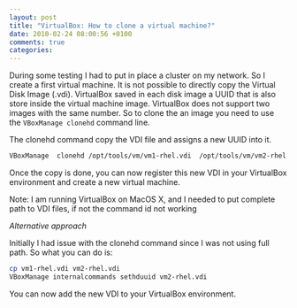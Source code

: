 ```yaml
---
layout: post
title: "VirtualBox: How to clone a virtual machine?"
date: 2010-02-24 08:00:56 +0100
comments: true
categories:
---
```

During some testing I had to put in place a cluster on my network. So I create a first virtual machine. It is not possible to directly copy the Virtual Disk Image (.vdi). VirtualBox saved in each disk image a UUID that is also store inside the virtual machine image. VirtualBox does not support two images with the same number. So to clone the an image you need to use the `VBoxManage clonehd` command line.

The clonehd command copy the VDI file and assigns a new UUID into it.

``` Bash
VBoxManage  clonehd /opt/tools/vm/vm1-rhel.vdi  /opt/tools/vm/vm2-rhel.vdi
```

Once the copy is done, you can now register this new VDI in your VirtualBox environment and create a new virtual machine.

Note: I am running VirtualBox on MacOS X, and I needed to put complete path to VDI files, if not the command id not working

_Alternative approach_

Initially I had issue with the clonehd command since I was not using full path. So what you can do is:

``` bash
cp vm1-rhel.vdi vm2-rhel.vdi
VBoxManage internalcommands sethduuid vm2-rhel.vdi
```

You can now add the new VDI to your VirtualBox environment.
